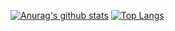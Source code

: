 [![Anurag's github stats](https://github-readme-stats.vercel.app/api?username=ShunichiTanaka&show_icons=true&count_private=true&theme=monokai)](https://github.com/anuraghazra/github-readme-stats)
[![Top Langs](https://github-readme-stats.vercel.app/api/top-langs/?username=ShunichiTanaka&hide=c%2B%2B,html)](https://github.com/anuraghazra/github-readme-stats)
